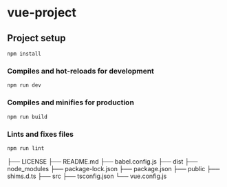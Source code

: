 # vue-project

## Project setup

```
npm install
```

### Compiles and hot-reloads for development

```
npm run dev
```

### Compiles and minifies for production

```
npm run build
```

### Lints and fixes files

```javascript
npm run lint
```

├── LICENSE
├── README.md
├── babel.config.js
├── dist
├── node_modules
├── package-lock.json
├── package.json
├── public
├── shims.d.ts
├── src
├── tsconfig.json
└── vue.config.js
